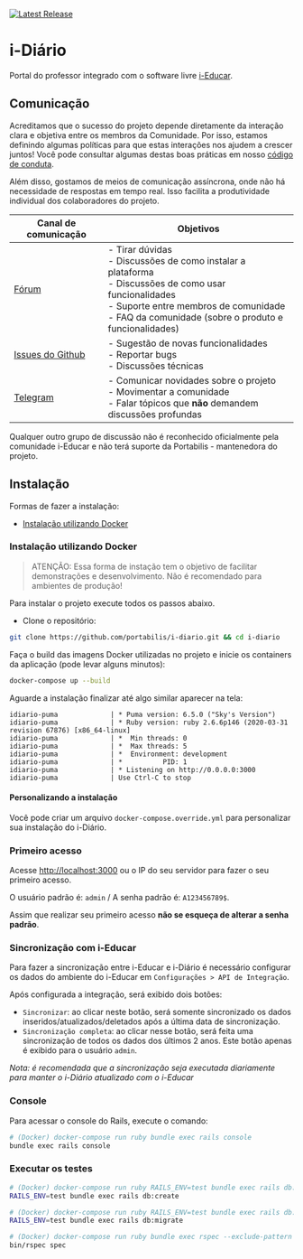[![Latest Release](https://img.shields.io/github/release/portabilis/i-diario.svg?label=latest%20release)](https://github.com/portabilis/i-diario/releases)

# i-Diário

Portal do professor integrado com o software livre [i-Educar](https://github.com/portabilis/i-educar).

## Comunicação

Acreditamos que o sucesso do projeto depende diretamente da interação clara e objetiva entre os membros da
Comunidade. Por isso, estamos definindo algumas políticas para que estas interações nos ajudem a crescer juntos!
Você pode consultar algumas destas boas práticas em nosso
[código de conduta](https://github.com/portabilis/i-diario/blob/master/CODE_OF_CONDUCT.md).

Além disso, gostamos de meios de comunicação assíncrona, onde não há necessidade de respostas em tempo real. Isso
facilita a produtividade individual dos colaboradores do projeto.

| Canal de comunicação | Objetivos |
|----------------------|-----------|
| [Fórum](https://forum.ieducar.org) | - Tirar dúvidas <br>- Discussões de como instalar a plataforma<br> - Discussões de como usar funcionalidades<br> - Suporte entre membros de comunidade<br> - FAQ da comunidade (sobre o produto e funcionalidades) |
| [Issues do Github](https://github.com/portabilis/i-diario/issues/new/choose) | - Sugestão de novas funcionalidades<br> - Reportar bugs<br> - Discussões técnicas |
| [Telegram](https://t.me/ieducar ) | - Comunicar novidades sobre o projeto<br> - Movimentar a comunidade<br>  - Falar tópicos que **não** demandem discussões profundas |

Qualquer outro grupo de discussão não é reconhecido oficialmente pela comunidade i-Educar e não terá suporte da
Portabilis - mantenedora do projeto.

## Instalação

Formas de fazer a instalação:

- [Instalação utilizando Docker](#Instalação-utilizando-Docker)

### Instalação utilizando Docker

> ATENÇÃO: Essa forma de instação tem o objetivo de facilitar demonstrações e desenvolvimento. Não é recomendado
> para ambientes de produção!

Para instalar o projeto execute todos os passos abaixo.

* Clone o repositório:

```bash
git clone https://github.com/portabilis/i-diario.git && cd i-diario
```

Faça o build das imagens Docker utilizadas no projeto e inicie os containers da aplicação (pode levar alguns minutos):

```bash
docker-compose up --build
```

Aguarde a instalação finalizar até algo similar aparecer na tela:

```log
idiario-puma             | * Puma version: 6.5.0 ("Sky's Version")
idiario-puma             | * Ruby version: ruby 2.6.6p146 (2020-03-31 revision 67876) [x86_64-linux]
idiario-puma             | *  Min threads: 0
idiario-puma             | *  Max threads: 5
idiario-puma             | *  Environment: development
idiario-puma             | *          PID: 1
idiario-puma             | * Listening on http://0.0.0.0:3000
idiario-puma             | Use Ctrl-C to stop
```

#### Personalizando a instalação

Você pode criar um arquivo `docker-compose.override.yml` para personalizar sua instalação do i-Diário.

### Primeiro acesso

Acesse [http://localhost:3000](http://localhost:3000) ou o IP do seu servidor para fazer o seu primeiro acesso.

O usuário padrão é: `admin` / A senha padrão é: `A123456789$`.

Assim que realizar seu primeiro acesso **não se esqueça de alterar a senha padrão**.

### Sincronização com i-Educar

Para fazer a sincronização entre i-Educar e i-Diário é necessário configurar os dados do ambiente do i-Educar em
`Configurações > API de Integração`.

Após configurada a integração, será exibido dois botões:
  - `Sincronizar`: ao clicar neste botão, será somente sincronizado os dados inseridos/atualizados/deletados após a
    última data de sincronização.
  - `Sincronização completa`: ao clicar nesse botão, será feita uma sincronização de todos os dados dos últimos 2 anos.
    Este botão apenas é exibido para o usuário `admin`.

_Nota: é recomendada que a sincronização seja executada diariamente para manter o i-Diário atualizado com o i-Educar_

### Console

Para acessar o console do Rails, execute o comando:

```bash
# (Docker) docker-compose run ruby bundle exec rails console
bundle exec rails console
```

### Executar os testes

```bash
# (Docker) docker-compose run ruby RAILS_ENV=test bundle exec rails db:create
RAILS_ENV=test bundle exec rails db:create

# (Docker) docker-compose run ruby RAILS_ENV=test bundle exec rails db:migrate
RAILS_ENV=test bundle exec rails db:migrate
```

```bash
# (Docker) docker-compose run ruby bundle exec rspec --exclude-pattern 'spec/acceptance/*.feature'
bin/rspec spec
```
